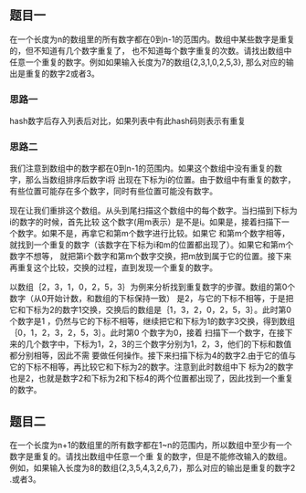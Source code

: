 ## 题目一

在一个长度为n的数组里的所有数字都在0到n-1的范围内。数组中某些数字是重复的，但不知道有几个数字重复了，
也不知道每个数字重复的次数。请找出数组中任意一个重复的数字。例如如果输入长度为7的数组{2,3,1,0,2,5,3},
那么对应的输出是重复的数字2或者3。

### 思路一

hash数字后存入列表后对比，如果列表中有此hash码则表示有重复

### 思路二

我们注意到数组中的数字都在0到n-1的范围内。如果这个数组中没有重复的数字，那么当数组排序后数字i将
出现在下标为i的位置。由于数组中有重复的数字，有些位置可能存在多个数字，同时有些位置可能没有数字。

现在让我们重排这个数组。从头到尾扫描这个数组中的每个数字。当扫描到下标为i的数字的时候，首先比较
这个数字(用m表示）是不是i。如果是，接着扫描下一个数字。如果不是，再拿它和第m个数字进行比较。如果它
和第m个数字相等，就找到一个重复的数字（该数字在下标为i和m的位置都出现了）。如果它和第m个数字不想等，
就把第i个数字和第m个数字交换，把m放到属于它的位置。接下来再重复这个比较，交换的过程，直到发现一个重复的数字。

以数组｛2，3，1，0，2，5，3｝为例来分析找到重复数字的步骤。数组的第0个数字（从0开始计数，和数组的下标保持一致）
是2，与它的下标不相等，于是把它和下标为2的数字1交换，交换后的数组是｛1，3，2，0，2，5，3｝。此时第0 个数字是1
，仍然与它的下标不相等，继续把它和下标为1的数字3交换，得到数组｛0，1，2，3，2，5，3｝。此时第0 个数字为0，接着
扫描下一个数字，在接下来的几个数字中，下标为1，2，3的三个数字分别为1，2，3，他们的下标和数值都分别相等，因此不需
要做任何操作。接下来扫描下标为4的数字2.由于它的值与它的下标不相等，再比较它和下标为2的数字。注意到此时数组中下
标为2的数字也是2，也就是数字2和下标为2和下标4的两个位置都出现了，因此找到一个重复的数字。

## 题目二

在一个长度为n+1的数组里的所有数字都在1~n的范围内，所以数组中至少有一个数字是重复的。请找出数组中任意一个重
复的数字，但是不能修改输入的数组。例如，如果输入长度为8的数组{2,3,5,4,3,2,6,7}，那么对应的输出是重复的数字2
.或者3。